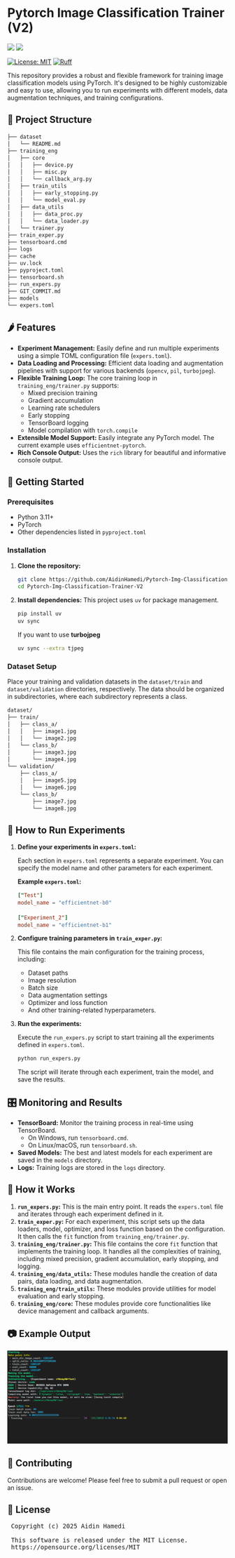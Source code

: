 # Pytorch Image Classification Trainer (V2)

<img src="https://img.shields.io/badge/Python-FFD43B?style=for-the-badge&logo=python&logoColor=blue"/> <img src="https://img.shields.io/badge/PyTorch-EE4C2C?style=for-the-badge&logo=pytorch&logoColor=white"/>

[![License: MIT](https://img.shields.io/badge/License-MIT-yellow.svg)](https://opensource.org/licenses/MIT)
[![Ruff](https://img.shields.io/endpoint?url=https://raw.githubusercontent.com/astral-sh/ruff/main/assets/badge/v2.json)](https://github.com/astral-sh/ruff)

This repository provides a robust and flexible framework for training image classification models using PyTorch. It's designed to be highly customizable and easy to use, allowing you to run experiments with different models, data augmentation techniques, and training configurations.

## 📂 Project Structure

``` text
├── dataset
│   └── README.md
├── training_eng
│   ├── core
│   │   ├── device.py
│   │   ├── misc.py
│   │   └── callback_arg.py
│   ├── train_utils
│   │   ├── early_stopping.py
│   │   └── model_eval.py
│   ├── data_utils
│   │   ├── data_proc.py
│   │   └── data_loader.py
│   └── trainer.py
├── train_exper.py
├── tensorboard.cmd
├── logs
├── cache
├── uv.lock
├── pyproject.toml
├── tensorboard.sh
├── run_expers.py
├── GIT_COMMIT.md
├── models
└── expers.toml
```

## 🌶️ Features

- **Experiment Management:** Easily define and run multiple experiments using a simple TOML configuration file (`expers.toml`).
- **Data Loading and Processing:** Efficient data loading and augmentation pipelines with support for various backends (`opencv`, `pil`, `turbojpeg`).
- **Flexible Training Loop:** The core training loop in `training_eng/trainer.py` supports:
  - Mixed precision training
  - Gradient accumulation
  - Learning rate schedulers
  - Early stopping
  - TensorBoard logging
  - Model compilation with `torch.compile`
- **Extensible Model Support:** Easily integrate any PyTorch model. The current example uses `efficientnet-pytorch`.
- **Rich Console Output:** Uses the `rich` library for beautiful and informative console output.

## 🚀 Getting Started

### Prerequisites

- Python 3.11+
- PyTorch
- Other dependencies listed in `pyproject.toml`

### Installation

1. **Clone the repository:**

    ```bash
    git clone https://github.com/AidinHamedi/Pytorch-Img-Classification-Trainer-V2.git
    cd Pytorch-Img-Classification-Trainer-V2
    ```

2. **Install dependencies:**
    This project uses `uv` for package management.

    ```bash
    pip install uv
    uv sync
    ```

    If you want to use **turbojpeg**

    ```bash
    uv sync --extra tjpeg
    ```

### Dataset Setup

Place your training and validation datasets in the `dataset/train` and `dataset/validation` directories, respectively. The data should be organized in subdirectories, where each subdirectory represents a class.

``` text
dataset/
├── train/
│   ├── class_a/
│   │   ├── image1.jpg
│   │   └── image2.jpg
│   └── class_b/
│       ├── image3.jpg
│       └── image4.jpg
└── validation/
    ├── class_a/
    │   ├── image5.jpg
    │   └── image6.jpg
    └── class_b/
        ├── image7.jpg
        └── image8.jpg
```

## 🤔 How to Run Experiments

1. **Define your experiments in `expers.toml`:**

    Each section in `expers.toml` represents a separate experiment. You can specify the model name and other parameters for each experiment.

    **Example `expers.toml`:**

    ```toml
    ["Test"]
    model_name = "efficientnet-b0"

    ["Experiment_2"]
    model_name = "efficientnet-b1"
    ```

2. **Configure training parameters in `train_exper.py`:**

    This file contains the main configuration for the training process, including:

    - Dataset paths
    - Image resolution
    - Batch size
    - Data augmentation settings
    - Optimizer and loss function
    - And other training-related hyperparameters.

3. **Run the experiments:**

    Execute the `run_expers.py` script to start training all the experiments defined in `expers.toml`.

    ```bash
    python run_expers.py
    ```

    The script will iterate through each experiment, train the model, and save the results.

## 🎛️ Monitoring and Results

- **TensorBoard:** Monitor the training process in real-time using TensorBoard.
  - On Windows, run `tensorboard.cmd`.
  - On Linux/macOS, run `tensorboard.sh`.
- **Saved Models:** The best and latest models for each experiment are saved in the `models` directory.
- **Logs:** Training logs are stored in the `logs` directory.

## 🧪 How it Works

1. **`run_expers.py`:** This is the main entry point. It reads the `expers.toml` file and iterates through each experiment defined in it.
2. **`train_exper.py`:** For each experiment, this script sets up the data loaders, model, optimizer, and loss function based on the configuration. It then calls the `fit` function from `training_eng/trainer.py`.
3. **`training_eng/trainer.py`:** This file contains the core `fit` function that implements the training loop. It handles all the complexities of training, including mixed precision, gradient accumulation, early stopping, and logging.
4. **`training_eng/data_utils`:** These modules handle the creation of data pairs, data loading, and data augmentation.
5. **`training_eng/train_utils`:** These modules provide utilities for model evaluation and early stopping.
6. **`training_eng/core`:** These modules provide core functionalities like device management and callback arguments.

## 📷 Example Output

![Img](./docs/Screenshot.png)


## 🤝 Contributing

Contributions are welcome! Please feel free to submit a pull request or open an issue.

## 📝 License

<pre>
 Copyright (c) 2025 Aidin Hamedi

 This software is released under the MIT License.
 https://opensource.org/licenses/MIT
</pre>
